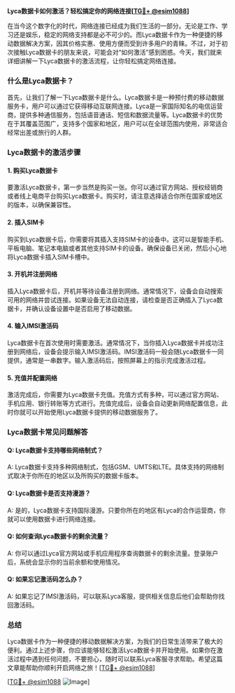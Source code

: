 **Lyca数据卡如何激活？轻松搞定你的网络连接[[TG💪+ @esim1088](https://t.me/s/esim1088)]**

在当今这个数字化的时代，网络连接已经成为我们生活的一部分。无论是工作、学习还是娱乐，稳定的网络支持都是必不可少的。而Lyca数据卡作为一种便捷的移动数据解决方案，因其价格实惠、使用方便而受到许多用户的青睐。不过，对于初次接触Lyca数据卡的朋友来说，可能会对“如何激活”感到困惑。今天，我们就来详细讲解一下Lyca数据卡的激活流程，让你轻松搞定网络连接。

### 什么是Lyca数据卡？

首先，让我们了解一下Lyca数据卡是什么。Lyca数据卡是一种预付费的移动数据服务卡，用户可以通过它获得移动互联网连接。Lyca是一家国际知名的电信运营商，提供多种通信服务，包括语音通话、短信和数据流量等。Lyca数据卡的优势在于其覆盖范围广，支持多个国家和地区，用户可以在全球范围内使用，非常适合经常出差或旅行的人群。

### Lyca数据卡的激活步骤

#### 1. 购买Lyca数据卡

要激活Lyca数据卡，第一步当然是购买一张。你可以通过官方网站、授权经销商或者线上电商平台购买Lyca数据卡。购买时，请注意选择适合你所在国家或地区的版本，以确保兼容性。

#### 2. 插入SIM卡

购买到Lyca数据卡后，你需要将其插入支持SIM卡的设备中。这可以是智能手机、平板电脑、笔记本电脑或者其他支持SIM卡的设备。确保设备已关闭，然后小心地将Lyca数据卡插入SIM卡槽中。

#### 3. 开机并注册网络

插入Lyca数据卡后，开机并等待设备注册到网络。通常情况下，设备会自动搜索可用的网络并尝试连接。如果设备无法自动连接，请检查是否正确插入了Lyca数据卡，并确认设备设置中是否启用了移动数据。

#### 4. 输入IMSI激活码

Lyca数据卡在首次使用时需要激活。通常情况下，当你插入Lyca数据卡并成功注册到网络后，设备会提示输入IMSI激活码。IMSI激活码一般会随Lyca数据卡一同提供，通常是一串数字。输入激活码后，按照屏幕上的指示完成激活过程。

#### 5. 充值并配置网络

激活完成后，你需要为Lyca数据卡充值。充值方式有多种，可以通过官方网站、手机应用、银行转账等方式进行。充值完成后，设备会自动更新网络配置信息，此时你就可以开始使用Lyca数据卡提供的移动数据服务了。

### Lyca数据卡常见问题解答

#### Q: Lyca数据卡支持哪些网络制式？
A: Lyca数据卡支持多种网络制式，包括GSM、UMTS和LTE。具体支持的网络制式取决于你所在的地区以及所购买的数据卡版本。

#### Q: Lyca数据卡是否支持漫游？
A: 是的，Lyca数据卡支持国际漫游。只要你所在的地区有Lyca的合作运营商，你就可以使用数据卡进行网络连接。

#### Q: 如何查询Lyca数据卡的剩余流量？
A: 你可以通过Lyca官方网站或手机应用程序查询数据卡的剩余流量。登录账户后，系统会显示你的当前余额和使用情况。

#### Q: 如果忘记激活码怎么办？
A: 如果忘记了IMSI激活码，可以联系Lyca客服，提供相关信息后他们会帮助你找回激活码。

### 总结

Lyca数据卡作为一种便捷的移动数据解决方案，为我们的日常生活带来了极大的便利。通过上述步骤，你应该能够轻松激活Lyca数据卡并开始使用。如果你在激活过程中遇到任何问题，不要担心，随时可以联系Lyca客服寻求帮助。希望这篇文章能帮助你顺利开启网络之旅！[[TG💪+ @esim1088](https://t.me/s/esim1088)]

[[TG💪+ @esim1088](https://t.me/s/esim1088) ![Image](https://i.postimg.cc/4NQfJmqS/Snipaste-2025-05-13-00-14-12.png)]